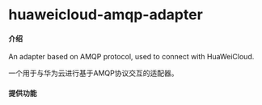 # huaweicloud-amqp-adapter

#### 介绍
An adapter based on AMQP protocol, used to connect with HuaWeiCloud.

一个用于与华为云进行基于AMQP协议交互的适配器。

#### 提供功能


